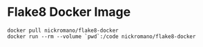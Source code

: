 # Flake8 Docker Image

```
docker pull nickromano/flake8-docker
docker run --rm --volume `pwd`:/code nickromano/flake8-docker
```

